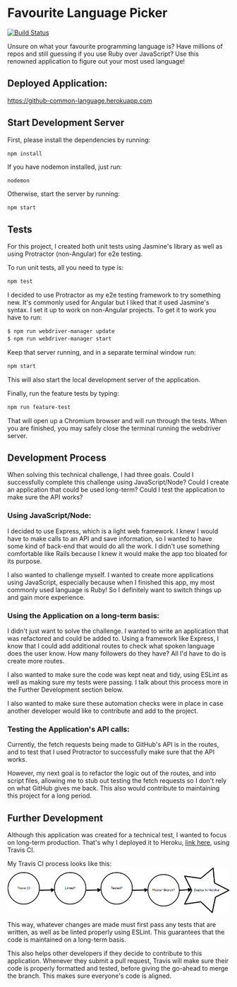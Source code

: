 # Favourite Language Picker
[![Build Status](https://travis-ci.com/Kharouk/Fave-Language-Picker.svg?token=y9Amnq7P4ASRBhz6qGVw&branch=master)](https://travis-ci.com/Kharouk/Fave-Language-Picker)

Unsure on what your favourite programming language is? Have millions of repos and still guessing if you use Ruby over JavaScript? Use this renowned application to figure out your most used language! 

## Deployed Application:
https://github-common-language.herokuapp.com

## Start Development Server
First, please install the dependencies by running:
```
npm install
```

If you have nodemon installed, just run:
```
nodemon
```

Otherwise, start the server by running:
```bash
npm start
```

## Tests
For this project, I created both unit tests using Jasmine's library as well as using Protractor (non-Angular) for e2e testing. 

To run unit tests, all you need to type is:
```bash
npm test
```

I decided to use Protractor as my e2e testing framework to try something new. It's commonly used for Angular but I liked that it used Jasmine's syntax. I set it up to work on non-Angular projects. To get it to work you have to run:
```bash
$ npm run webdriver-manager update
$ npm run webdriver-manager start
```
Keep that server running, and in a separate terminal window run:
```bash
npm start
```
This will also start the local development server of the application.

Finally, run the feature tests by typing:
```bash
npm run feature-test
```
That will open up a Chromium browser and will run through the tests. When you are finished, you may safely close the terminal running the webdriver server.

## Development Process
When solving this technical challenge, I had three goals. Could I successfully complete this challenge using JavaScript/Node? Could I create an application that could be used long-term? Could I test the application to make sure the API works?

### Using JavaScript/Node:
I decided to use Express, which is a light web framework. I knew I would have to make calls to an API and save information, so I wanted to have some kind of back-end that would do all the work. I didn't use something comfortable like Rails because I knew it would make the app too bloated for its purpose.

I also wanted to challenge myself. I wanted to create more applications using JavaScript, especially because when I finished this app, my most commonly used language is Ruby! So I definitely want to switch things up and gain more experience.

### Using the Application on a long-term basis:
I didn't just want to solve the challenge. I wanted to write an application that was refactored and could be added to. Using a framework like Express, I know that I could add additional routes to check what spoken language does the user know. How many followers do they have? All I'd have to do is create more routes. 

I also wanted to make sure the code was kept neat and tidy, using ESLint as well as making sure my tests were passing. I talk about this process more in the Further Development section below.

I also wanted to make sure these automation checks were in place in case another developer would like to contribute and add to the project.

### Testing the Application's API calls:
Currently, the fetch requests being made to GitHub's API is in the routes, and to test that I used Protractor to successfully make sure that the API works.

However, my next goal is to refactor the logic out of the routes, and into script files, allowing me to stub out testing the fetch requests so I don't rely on what GitHub gives me back. This also would contribute to maintaining this project for a long period. 

## Further Development

Although this application was created for a technical test, I wanted to focus on long-term production. That's why I deployed it to Heroku, [link here][1], using Travis CI. 

My Travis CI process looks like this:
![Continuous Integration][2]


This way, whatever changes are made must first pass any tests that are written, as well as be linted properly using ESLint. This guarantees that the code is maintained on a long-term basis. 

This also helps other developers if they decide to contribute to this application. Whenever they submit a pull request, Travis will make sure their code is properly formatted and tested, before giving the go-ahead to merge the branch. This makes sure everyone's code is aligned.

[1]: https://github-common-language.herokuapp.com/
[2]: mockups/travisCI.png